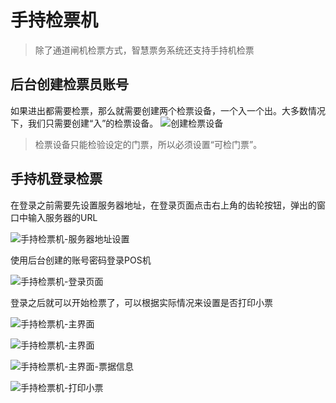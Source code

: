 # 手持检票机

>除了通道闸机检票方式，智慧票务系统还支持手持机检票

## 后台创建检票员账号

如果进出都需要检票，那么就需要创建两个检票设备，一个入一个出。大多数情况下，我们只需要创建“入”的检票设备。
![创建检票设备](imgs/image-20220218093505083.png)

> 检票设备只能检验设定的门票，所以必须设置“可检门票”。

## 手持机登录检票

在登录之前需要先设置服务器地址，在登录页面点击右上角的齿轮按钮，弹出的窗口中输入服务器的URL

![手持检票机-服务器地址设置](imgs/pos_checker2.png)

使用后台创建的账号密码登录POS机

![手持检票机-登录页面](imgs/pos_checker1.png)

登录之后就可以开始检票了，可以根据实际情况来设置是否打印小票

![手持检票机-主界面](imgs/pos_checker3.png)

![手持检票机-主界面](imgs/pos_checker4.png)

![手持检票机-主界面-票据信息](imgs/pos_checker5.png)

![手持检票机-打印小票](imgs/pos_checker6.png)